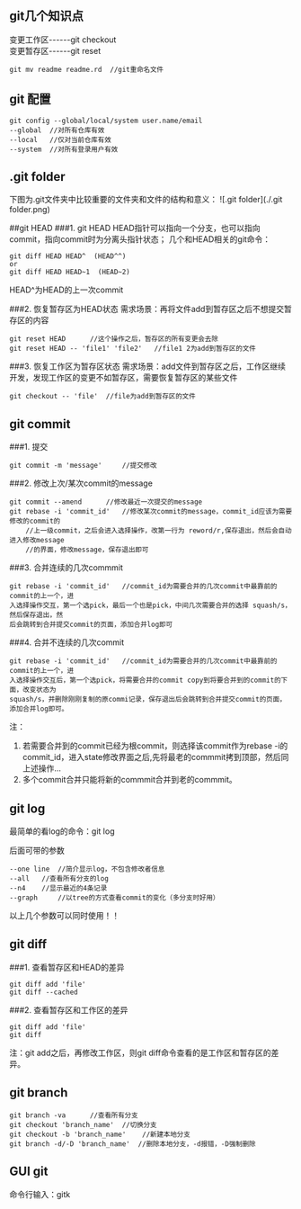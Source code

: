 ## git几个知识点
变更工作区------git checkout   
变更暂存区------git reset

```
git mv readme readme.rd  //git重命名文件
```

## git 配置
```
git config --global/local/system user.name/email
--global  //对所有仓库有效
--local   //仅对当前仓库有效
--system  //对所有登录用户有效
```

## .git folder
下图为.git文件夹中比较重要的文件夹和文件的结构和意义：
![.git folder](./.git folder.png)

##git HEAD
###1. git HEAD
HEAD指针可以指向一个分支，也可以指向commit，指向commit时为分离头指针状态；
几个和HEAD相关的git命令：

```
git diff HEAD HEAD^  (HEAD^^)
or
git diff HEAD HEAD~1  (HEAD~2)
```
HEAD^为HEAD的上一次commit

###2. 恢复暂存区为HEAD状态
需求场景：再将文件add到暂存区之后不想提交暂存区的内容

```
git reset HEAD		//这个操作之后，暂存区的所有变更会去除
git reset HEAD -- 'file1' 'file2'	//file1 2为add到暂存区的文件
```

###3. 恢复工作区为暂存区状态
需求场景：add文件到暂存区之后，工作区继续开发，发现工作区的变更不如暂存区，需要恢复暂存区的某些文件

```
git checkout -- 'file'	//file为add到暂存区的文件
```

## git commit
###1. 提交
```
git commit -m 'message'		//提交修改
```
###2. 修改上次/某次commit的message 
```
git commit --amend		//修改最近一次提交的message
git rebase -i 'commit_id'	//修改某次commit的message，commit_id应该为需要修改的commit的
	//上一级commit，之后会进入选择操作，改第一行为 reword/r,保存退出，然后会自动进入修改message
	//的界面，修改message，保存退出即可
```	
###3. 合并连续的几次commmit
```
git rebase -i 'commit_id'	//commit_id为需要合并的几次commit中最靠前的commit的上一个，进
入选择操作交互，第一个选pick，最后一个也是pick，中间几次需要合并的选择 squash/s，然后保存退出，然
后会跳转到合并提交commit的页面，添加合并log即可
```
###4. 合并不连续的几次commit
```
git rebase -i 'commit_id'	//commit_id为需要合并的几次commit中最靠前的commit的上一个，进
入选择操作交互后，第一个选pick，将需要合并的commit copy到将要合并到的commit的下面，改变状态为
squash/s，并删除刚刚复制的原commi记录，保存退出后会跳转到合并提交commit的页面，添加合并log即可。
```
>
注：   
1. 若需要合并到的commit已经为根commit，则选择该commit作为rebase -i的commit_id，进入state修改界面之后,先将最老的commmit拷到顶部，然后同上述操作...   
2. 多个commit合并只能将新的commmit合并到老的commmit。
>


## git log

最简单的看log的命令：git log   

后面可带的参数

```
--one line	//简介显示log，不包含修改者信息
--all	//查看所有分支的log	
--n4	//显示最近的4条记录
--graph		//以tree的方式查看commit的变化（多分支时好用）
```
以上几个参数可以同时使用！！

## git diff
###1. 查看暂存区和HEAD的差异
```
git diff add 'file'
git diff --cached
```
###2. 查看暂存区和工作区的差异
```
git diff add 'file'
git diff 
```
>
注：git add之后，再修改工作区，则git diff命令查看的是工作区和暂存区的差异。
>

## git branch

```
git branch -va		//查看所有分支
git checkout 'branch_name'	//切换分支
git checkout -b 'branch_name'    //新建本地分支
git branch -d/-D 'branch_name' 	//删除本地分支，-d报错，-D强制删除
```
## GUI git
命令行输入：gitk
